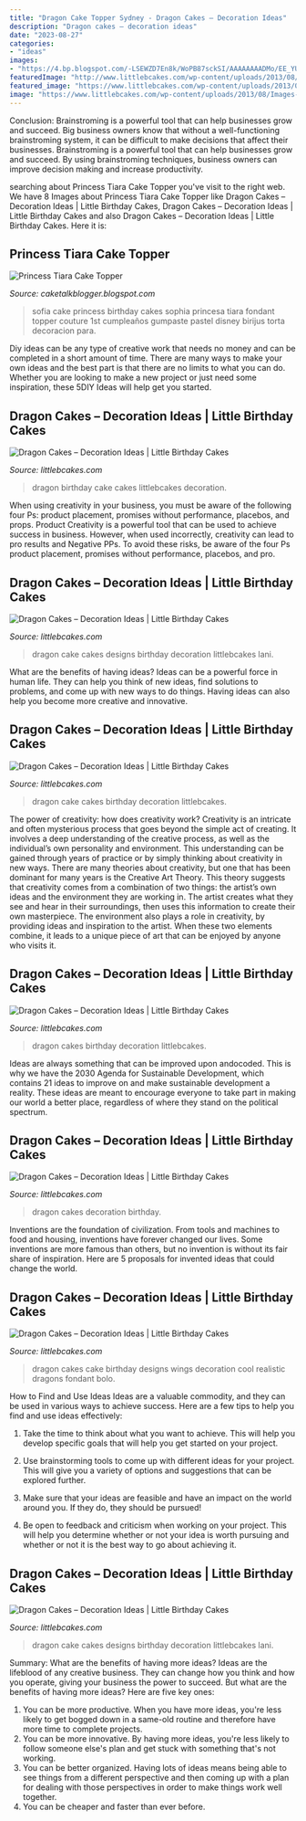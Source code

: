 ```yaml
---
title: "Dragon Cake Topper Sydney - Dragon Cakes – Decoration Ideas"
description: "Dragon cakes – decoration ideas"
date: "2023-08-27"
categories:
- "ideas"
images:
- "https://4.bp.blogspot.com/-LSEWZD7En8k/WoPB87sckSI/AAAAAAAADMo/EE_YUlG5aTMGnhJIcC3JrsKr5mAH9cUTgCLcBGAs/s1600/princess%2Bsofia%2Bsophia%2Btiara.jpg"
featuredImage: "http://www.littlebcakes.com/wp-content/uploads/2013/08/Dragon-Cake-Designs.jpg"
featured_image: "https://www.littlebcakes.com/wp-content/uploads/2013/08/Dragon-Cake-Pictures.jpg"
image: "https://www.littlebcakes.com/wp-content/uploads/2013/08/Images-of-Dragon-Cakes.jpg"
---
```



Conclusion: Brainstroming is a powerful tool that can help businesses grow and succeed.
Big business owners know that without a well-functioning brainstroming system, it can be difficult to make decisions that affect their businesses. Brainstroming is a powerful tool that can help businesses grow and succeed. By using brainstroming techniques, business owners can improve decision making and increase productivity.

	

		
searching about Princess Tiara Cake Topper you've visit to the right web. We have 8 Images about Princess Tiara Cake Topper like Dragon Cakes – Decoration Ideas | Little Birthday Cakes, Dragon Cakes – Decoration Ideas | Little Birthday Cakes and also Dragon Cakes – Decoration Ideas | Little Birthday Cakes. Here it is:
		
    
## Princess Tiara Cake Topper

<img loading=lazy src="https://4.bp.blogspot.com/-LSEWZD7En8k/WoPB87sckSI/AAAAAAAADMo/EE_YUlG5aTMGnhJIcC3JrsKr5mAH9cUTgCLcBGAs/s1600/princess%2Bsofia%2Bsophia%2Btiara.jpg" onerror="this.onerror=null;this.src='https://tse3.mm.bing.net/th?id=OIP._4NneEd1bz59xCcis9YUBwHaJ4&amp;pid=15.1';" alt="Princess Tiara Cake Topper">

_Source: caketalkblogger.blogspot.com_

>sofia cake princess birthday cakes sophia princesa tiara fondant topper couture 1st cumpleaños gumpaste pastel disney birijus torta decoracion para. 

	

Diy ideas can be any type of creative work that needs no money and can be completed in a short amount of time. There are many ways to make your own ideas and the best part is that there are no limits to what you can do. Whether you are looking to make a new project or just need some inspiration, these 5DIY Ideas will help get you started.

    
## Dragon Cakes – Decoration Ideas | Little Birthday Cakes

<img loading=lazy src="http://www.littlebcakes.com/wp-content/uploads/2013/08/Dragon-Birthday-Cake.jpg" onerror="this.onerror=null;this.src='https://tse1.mm.bing.net/th?id=OIP.H_nYjZPYtXNMMTTp75jMLAHaGp&amp;pid=15.1';" alt="Dragon Cakes – Decoration Ideas | Little Birthday Cakes">

_Source: littlebcakes.com_

>dragon birthday cake cakes littlebcakes decoration. 

	

When using creativity in your business, you must be aware of the following four Ps: product placement, promises without performance, placebos, and props. Product
Creativity is a powerful tool that can be used to achieve success in business. However, when used incorrectly, creativity can lead to pro results and Negative PPs. To avoid these risks, be aware of the four Ps product placement, promises without performance, placebos, and pro.

    
## Dragon Cakes – Decoration Ideas | Little Birthday Cakes

<img loading=lazy src="http://www.littlebcakes.com/wp-content/uploads/2013/08/Dragon-Cake-Designs.jpg" onerror="this.onerror=null;this.src='https://tse2.mm.bing.net/th?id=OIP.Nq1UFjehl11PIEkoJ5REOQHaLG&amp;pid=15.1';" alt="Dragon Cakes – Decoration Ideas | Little Birthday Cakes">

_Source: littlebcakes.com_

>dragon cake cakes designs birthday decoration littlebcakes lani. 

	

What are the benefits of having ideas?
Ideas can be a powerful force in human life. They can help you think of new ideas, find solutions to problems, and come up with new ways to do things. Having ideas can also help you become more creative and innovative.

    
## Dragon Cakes – Decoration Ideas | Little Birthday Cakes

<img loading=lazy src="https://www.littlebcakes.com/wp-content/uploads/2013/08/Dragon-Cake-Pictures.jpg" onerror="this.onerror=null;this.src='https://tse3.mm.bing.net/th?id=OIP.QwUuFUgHgkGv6SZ3iMZi6gHaFj&amp;pid=15.1';" alt="Dragon Cakes – Decoration Ideas | Little Birthday Cakes">

_Source: littlebcakes.com_

>dragon cake cakes birthday decoration littlebcakes. 

	

The power of creativity: how does creativity work?
Creativity is an intricate and often mysterious process that goes beyond the simple act of creating. It involves a deep understanding of the creative process, as well as the individual’s own personality and environment. This understanding can be gained through years of practice or by simply thinking about creativity in new ways.
There are many theories about creativity, but one that has been dominant for many years is the Creative Art Theory. This theory suggests that creativity comes from a combination of two things: the artist’s own ideas and the environment they are working in. The artist creates what they see and hear in their surroundings, then uses this information to create their own masterpiece. The environment also plays a role in creativity, by providing ideas and inspiration to the artist. When these two elements combine, it leads to a unique piece of art that can be enjoyed by anyone who visits it.

    
## Dragon Cakes – Decoration Ideas | Little Birthday Cakes

<img loading=lazy src="https://www.littlebcakes.com/wp-content/uploads/2013/08/Images-of-Dragon-Cakes.jpg" onerror="this.onerror=null;this.src='https://tse2.mm.bing.net/th?id=OIP.Rlw6aRwS9Gjs-UNdTbLaoAHaF7&amp;pid=15.1';" alt="Dragon Cakes – Decoration Ideas | Little Birthday Cakes">

_Source: littlebcakes.com_

>dragon cakes birthday decoration littlebcakes. 

	

Ideas are always something that can be improved upon andocoded. This is why we have the 2030 Agenda for Sustainable Development, which contains 21 ideas to improve on and make sustainable development a reality. These ideas are meant to encourage everyone to take part in making our world a better place, regardless of where they stand on the political spectrum.

    
## Dragon Cakes – Decoration Ideas | Little Birthday Cakes

<img loading=lazy src="http://www.littlebcakes.com/wp-content/uploads/2013/08/Picture-of-Dragon-Cakes.jpg" onerror="this.onerror=null;this.src='https://tse3.mm.bing.net/th?id=OIP.awq-4cV-vQ7LM7-BByquegHaGo&amp;pid=15.1';" alt="Dragon Cakes – Decoration Ideas | Little Birthday Cakes">

_Source: littlebcakes.com_

>dragon cakes decoration birthday. 

	

Inventions are the foundation of civilization. From tools and machines to food and housing, inventions have forever changed our lives. Some inventions are more famous than others, but no invention is without its fair share of inspiration. Here are 5 proposals for invented ideas that could change the world.

    
## Dragon Cakes – Decoration Ideas | Little Birthday Cakes

<img loading=lazy src="http://www.littlebcakes.com/wp-content/uploads/2013/08/Dragon-Cake.jpg" onerror="this.onerror=null;this.src='https://tse2.mm.bing.net/th?id=OIP.dN9AVJ2hXeSdbZrWBD3H9wHaFw&amp;pid=15.1';" alt="Dragon Cakes – Decoration Ideas | Little Birthday Cakes">

_Source: littlebcakes.com_

>dragon cakes cake birthday designs wings decoration cool realistic dragons fondant bolo. 

	

How to Find and Use Ideas
Ideas are a valuable commodity, and they can be used in various ways to achieve success. Here are a few tips to help you find and use ideas effectively:
1. Take the time to think about what you want to achieve. This will help you develop specific goals that will help you get started on your project.

2. Use brainstorming tools to come up with different ideas for your project. This will give you a variety of options and suggestions that can be explored further.

3. Make sure that your ideas are feasible and have an impact on the world around you. If they do, they should be pursued!

4. Be open to feedback and criticism when working on your project. This will help you determine whether or not your idea is worth pursuing and whether or not it is the best way to go about achieving it.

    
## Dragon Cakes – Decoration Ideas | Little Birthday Cakes

<img loading=lazy src="http://www.littlebcakes.com/wp-content/uploads/2013/08/Dragon-Cake-Designs-682x1024.jpg" onerror="this.onerror=null;this.src='https://tse4.mm.bing.net/th?id=OIP.eVoFuFGBZvxnsA0bhrtreQHaLH&amp;pid=15.1';" alt="Dragon Cakes – Decoration Ideas | Little Birthday Cakes">

_Source: littlebcakes.com_

>dragon cake cakes designs birthday decoration littlebcakes lani. 

	

Summary: What are the benefits of having more ideas?
Ideas are the lifeblood of any creative business. They can change how you think and how you operate, giving your business the power to succeed. But what are the benefits of having more ideas? Here are five key ones:
1. You can be more productive. When you have more ideas, you're less likely to get bogged down in a same-old routine and therefore have more time to complete projects.
2. You can be more innovative. By having more ideas, you're less likely to follow someone else's plan and get stuck with something that's not working.
3. You can be better organized. Having lots of ideas means being able to see things from a different perspective and then coming up with a plan for dealing with those perspectives in order to make things work well together.
4. You can be cheaper and faster than ever before.

